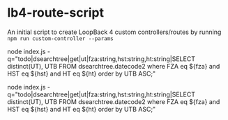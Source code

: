 # lb4-route-script

An initial script to create LoopBack 4 custom controllers/routes by running `npm run custom-controller --params`

node index.js -q="todo|dsearchtree|get|ut|fza:string,hst:string,ht:string|SELECT distinct(UT), UTB FROM dsearchtree.datecode2 where FZA eq \${fza} and HST eq \${hst} and HT eq \${ht} order by UTB ASC;"

node index.js -q="todo|dsearchtree|get|ut|fza:string,hst:string,ht:string|SELECT distinct(UT), UTB FROM dsearchtree.datecode2 where FZA eq \${fza} and HST eq \${hst} and HT eq \${ht} order by UTB ASC;"
